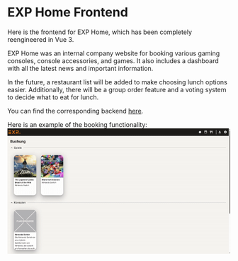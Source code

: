 # EXP Home Frontend
Here is the frontend for EXP Home, which has been completely reengineered in Vue 3.

EXP Home was an internal company website for booking various gaming consoles, console accessories, and games. It also includes a dashboard with all the latest news and important information.

In the future, a restaurant list will be added to make choosing lunch options easier. Additionally, there will be a group order feature and a voting system to decide what to eat for lunch.

You can find the corresponding backend [here](https://github.com/alixcja/home-backend).

Here is an example of the booking functionality:
![til](https://github.com/alixcja/home-frontend/blob/main/src/assets/Booking.gif.gif)
